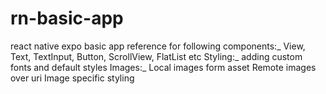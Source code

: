 # rn-basic-app
react native expo basic app
reference for following
components:_
  View, Text, TextInput, Button, ScrollView, FlatList etc
Styling:_
  adding custom fonts and default styles
Images:_
  Local images form asset
  Remote images over uri
  Image specific styling
